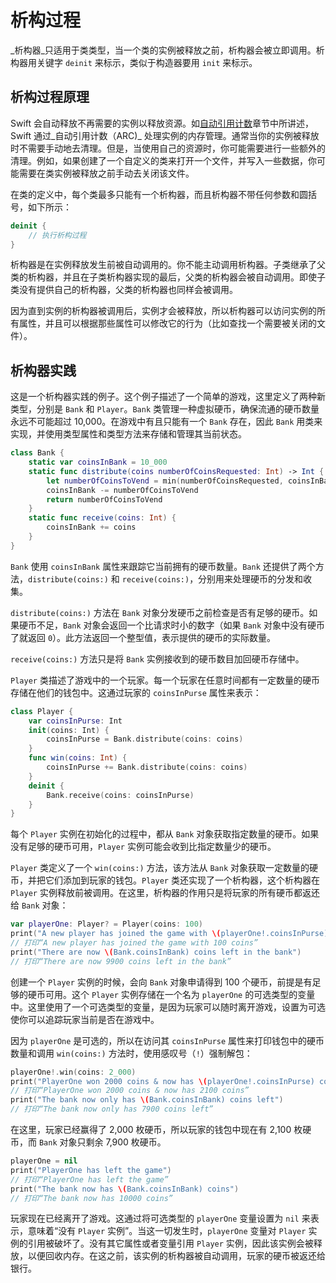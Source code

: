 # 析构过程

_析构器_只适用于类类型，当一个类的实例被释放之前，析构器会被立即调用。析构器用关键字 `deinit` 来标示，类似于构造器要用 `init` 来标示。

## 析构过程原理

Swift 会自动释放不再需要的实例以释放资源。如[自动引用计数](https://github.com/ininmm/the-swift-programming-language-in-chinese/tree/8b9f8ba4cb97148e9d1b43c50f9e1c8e4175f753/source/chapter2/23_Automatic_Reference_Counting.html)章节中所讲述，Swift 通过_自动引用计数（ARC\)_ 处理实例的内存管理。通常当你的实例被释放时不需要手动地去清理。但是，当使用自己的资源时，你可能需要进行一些额外的清理。例如，如果创建了一个自定义的类来打开一个文件，并写入一些数据，你可能需要在类实例被释放之前手动去关闭该文件。

在类的定义中，每个类最多只能有一个析构器，而且析构器不带任何参数和圆括号，如下所示：

```swift
deinit {
    // 执行析构过程
}
```

析构器是在实例释放发生前被自动调用的。你不能主动调用析构器。子类继承了父类的析构器，并且在子类析构器实现的最后，父类的析构器会被自动调用。即使子类没有提供自己的析构器，父类的析构器也同样会被调用。

因为直到实例的析构器被调用后，实例才会被释放，所以析构器可以访问实例的所有属性，并且可以根据那些属性可以修改它的行为（比如查找一个需要被关闭的文件）。

## 析构器实践

这是一个析构器实践的例子。这个例子描述了一个简单的游戏，这里定义了两种新类型，分别是 `Bank` 和 `Player`。`Bank` 类管理一种虚拟硬币，确保流通的硬币数量永远不可能超过 10,000。在游戏中有且只能有一个 `Bank` 存在，因此 `Bank` 用类来实现，并使用类型属性和类型方法来存储和管理其当前状态。

```swift
class Bank {
    static var coinsInBank = 10_000
    static func distribute(coins numberOfCoinsRequested: Int) -> Int {
        let numberOfCoinsToVend = min(numberOfCoinsRequested, coinsInBank)
        coinsInBank -= numberOfCoinsToVend
        return numberOfCoinsToVend
    }
    static func receive(coins: Int) {
        coinsInBank += coins
    }
}
```

`Bank` 使用 `coinsInBank` 属性来跟踪它当前拥有的硬币数量。`Bank` 还提供了两个方法，`distribute(coins:)` 和 `receive(coins:)`，分别用来处理硬币的分发和收集。

`distribute(coins:)` 方法在 `Bank` 对象分发硬币之前检查是否有足够的硬币。如果硬币不足，`Bank` 对象会返回一个比请求时小的数字（如果 `Bank` 对象中没有硬币了就返回 `0`）。此方法返回一个整型值，表示提供的硬币的实际数量。

`receive(coins:)` 方法只是将 `Bank` 实例接收到的硬币数目加回硬币存储中。

`Player` 类描述了游戏中的一个玩家。每一个玩家在任意时间都有一定数量的硬币存储在他们的钱包中。这通过玩家的 `coinsInPurse` 属性来表示：

```swift
class Player {
    var coinsInPurse: Int
    init(coins: Int) {
        coinsInPurse = Bank.distribute(coins: coins)
    }
    func win(coins: Int) {
        coinsInPurse += Bank.distribute(coins: coins)
    }
    deinit {
        Bank.receive(coins: coinsInPurse)
    }
}
```

每个 `Player` 实例在初始化的过程中，都从 `Bank` 对象获取指定数量的硬币。如果没有足够的硬币可用，`Player` 实例可能会收到比指定数量少的硬币。

`Player` 类定义了一个 `win(coins:)` 方法，该方法从 `Bank` 对象获取一定数量的硬币，并把它们添加到玩家的钱包。`Player` 类还实现了一个析构器，这个析构器在 `Player` 实例释放前被调用。在这里，析构器的作用只是将玩家的所有硬币都返还给 `Bank` 对象：

```swift
var playerOne: Player? = Player(coins: 100)
print("A new player has joined the game with \(playerOne!.coinsInPurse) coins")
// 打印“A new player has joined the game with 100 coins”
print("There are now \(Bank.coinsInBank) coins left in the bank")
// 打印“There are now 9900 coins left in the bank”
```

创建一个 `Player` 实例的时候，会向 `Bank` 对象申请得到 100 个硬币，前提是有足够的硬币可用。这个 `Player` 实例存储在一个名为 `playerOne` 的可选类型的变量中。这里使用了一个可选类型的变量，是因为玩家可以随时离开游戏，设置为可选使你可以追踪玩家当前是否在游戏中。

因为 `playerOne` 是可选的，所以在访问其 `coinsInPurse` 属性来打印钱包中的硬币数量和调用 `win(coins:)` 方法时，使用感叹号（`!`）强制解包：

```swift
playerOne!.win(coins: 2_000)
print("PlayerOne won 2000 coins & now has \(playerOne!.coinsInPurse) coins")
// 打印“PlayerOne won 2000 coins & now has 2100 coins”
print("The bank now only has \(Bank.coinsInBank) coins left")
// 打印“The bank now only has 7900 coins left”
```

在这里，玩家已经赢得了 2,000 枚硬币，所以玩家的钱包中现在有 2,100 枚硬币，而 `Bank` 对象只剩余 7,900 枚硬币。

```swift
playerOne = nil
print("PlayerOne has left the game")
// 打印“PlayerOne has left the game”
print("The bank now has \(Bank.coinsInBank) coins")
// 打印“The bank now has 10000 coins”
```

玩家现在已经离开了游戏。这通过将可选类型的 `playerOne` 变量设置为 `nil` 来表示，意味着“没有 `Player` 实例”。当这一切发生时，`playerOne` 变量对 `Player` 实例的引用被破坏了。没有其它属性或者变量引用 `Player` 实例，因此该实例会被释放，以便回收内存。在这之前，该实例的析构器被自动调用，玩家的硬币被返还给银行。

